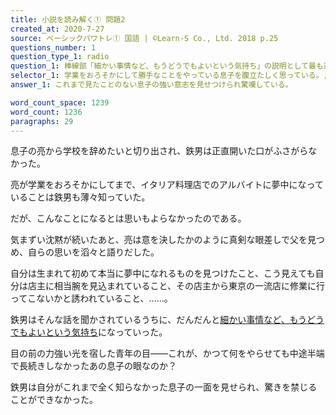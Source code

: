 ```yaml
---
title: 小説を読み解く① 問題2
created_at: 2020-7-27
source: ベーシックパワトレ① 国語 | ©Learn-S Co., Ltd. 2018 p.25
questions_number: 1
question_type_1: radio
question_1: 棒線部「細かい事情など、もうどうでもよいという気持ち」の説明として最も適当なものを以下から一つ選んでください。
selector_1: 学業をおろそかにして勝手なことをやっている息子を腹立たしく思っている。,これまで見たことのない息子の強い意志を見せつけられ驚嘆している。,とても実現しそうにない夢を自慢げに語る息子をほほえましく思っている。,信じ続けていたとおり息子がたくましく成長してくれたことに感動している。
answer_1: これまで見たことのない息子の強い意志を見せつけられ驚嘆している。

word_count_space: 1239
word_count: 1236
paragraphs: 29
---
```


息子の亮から学校を辞めたいと切り出され、鉄男は正直開いた口がふさがらなかった。

亮が学業をおろそかにしてまで、イタリア料理店でのアルバイトに夢中になっていることは鉄男も薄々知っていた。

だが、こんなことになるとは思いもよらなかったのである。

気まずい沈黙が続いたあと、亮は意を決したかのように真剣な眼差しで父を見つめ、自らの思いを滔々と語りだした。

自分は生まれて初めて本当に夢中になれるものを見つけたこと、こう見えても自分は店主に相当腕を見込まれていること、その店主から東京の一流店に修業に行ってこないかと誘われていること、……。

鉄男はそんな話を聞かされているうちに、だんだんと<u>細かい事情など、もうどうでもよいという気持ち</u>になっていった。

目の前の力強い光を宿した青年の目――これが、かつて何をやらせても中途半端で長続きしなかったあの息子の眼なのか？

鉄男は自分がこれまで全く知らなかった息子の一面を見せられ、驚きを禁じることができなかった。